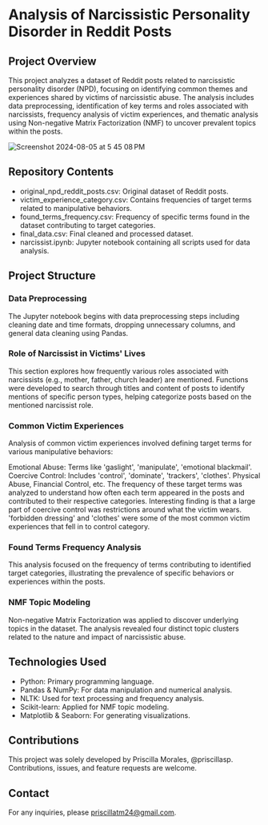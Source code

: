 # Analysis of Narcissistic Personality Disorder in Reddit Posts
## Project Overview
This project analyzes a dataset of Reddit posts related to narcissistic personality disorder (NPD), focusing on identifying common themes and experiences shared by victims of narcissistic abuse. The analysis includes data preprocessing, identification of key terms and roles associated with narcissists, frequency analysis of victim experiences, and thematic analysis using Non-negative Matrix Factorization (NMF) to uncover prevalent topics within the posts.

![Screenshot 2024-08-05 at 5 45 08 PM](https://github.com/user-attachments/assets/7830cd8d-8ab3-4191-b11f-2a61ac0eaad0)


## Repository Contents
- original_npd_reddit_posts.csv: Original dataset of Reddit posts.
- victim_experience_category.csv: Contains frequencies of target terms related to manipulative behaviors.
- found_terms_frequency.csv: Frequency of specific terms found in the dataset contributing to target categories.
- final_data.csv: Final cleaned and processed dataset.
- narcissist.ipynb: Jupyter notebook containing all scripts used for data analysis.

## Project Structure
### Data Preprocessing
The Jupyter notebook begins with data preprocessing steps including cleaning date and time formats, dropping unnecessary columns, and general data cleaning using Pandas.

### Role of Narcissist in Victims' Lives
This section explores how frequently various roles associated with narcissists (e.g., mother, father, church leader) are mentioned. Functions were developed to search through titles and content of posts to identify mentions of specific person types, helping categorize posts based on the mentioned narcissist role.

### Common Victim Experiences
Analysis of common victim experiences involved defining target terms for various manipulative behaviors:

Emotional Abuse: Terms like 'gaslight', 'manipulate', 'emotional blackmail'.
Coercive Control: Includes 'control', 'dominate', 'trackers', 'clothes'.
Physical Abuse, Financial Control, etc.
The frequency of these target terms was analyzed to understand how often each term appeared in the posts and contributed to their respective categories. Interesting finding is that a large part of coercive control was restrictions around what the victim wears. 'forbidden dressing' and 'clothes' were some of the most common victim experiences that fell in to control category. 

### Found Terms Frequency Analysis
This analysis focused on the frequency of terms contributing to identified target categories, illustrating the prevalence of specific behaviors or experiences within the posts.

### NMF Topic Modeling
Non-negative Matrix Factorization was applied to discover underlying topics in the dataset. The analysis revealed four distinct topic clusters related to the nature and impact of narcissistic abuse.

## Technologies Used
- Python: Primary programming language.
- Pandas & NumPy: For data manipulation and numerical analysis.
- NLTK: Used for text processing and frequency analysis.
- Scikit-learn: Applied for NMF topic modeling.
- Matplotlib & Seaborn: For generating visualizations.

## Contributions
This project was solely developed by Priscilla Morales, @priscillasp. Contributions, issues, and feature requests are welcome.

## Contact
For any inquiries, please priscillatm24@gmail.com.

 
